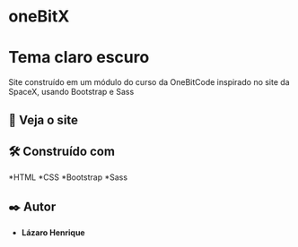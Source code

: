 # oneBitX

# Tema claro escuro
Site construído em um módulo do curso da OneBitCode inspirado no site da SpaceX, usando Bootstrap e Sass 

## 👀 Veja o site

## 🛠️ Construído com

*HTML
*CSS
*Bootstrap
*Sass

## ✒️ Autor

* **Lázaro Henrique** 

